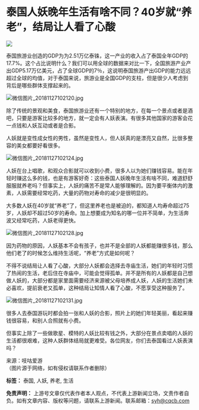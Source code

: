 # 泰国人妖晚年生活有啥不同？40岁就“养老”，结局让人看了心酸

![](https://image.cqcb.com/d/file/p/2017-01-22/59f7e3cd66ebaa16c2c9302b966ee14f.png)

泰国旅游业创造的GDP为为2.51万亿泰铢，这一产业的收入占了泰国全年GDP的17.7%。这个占比说明什么？我们可以用全球的数据来对比一下，全国旅游产业产出GDP5.17万亿美元，占了全球GDP的7％，这说明泰国旅游产出GDP的能力远远超过全球的均值，对于泰国来说，旅游业是全国GDP的支柱，但是很少人考虑到背后是哪些群体支撑起来的。

![微信图片_20181127102120.jpg](https://image2.cqcb.com/d/file/dyh/culture/dyh276/2018-11-27/4c51f3bb06c9c0630d6bff2043f1aac4.jpg)

除了传统的景观和美食，泰国旅游业还有一个特别的地方，在每一个景点或者是酒吧，只要是游客比较多的地方，就一定会有人妖表演。有很多其他国家的游客会花一点钱和人妖互动或者是合影。

人妖就是变性成女性的男性，虽然是变性人，但人妖真的是漂亮又自然，比很多整容的美女都要好看很多。

![微信图片_20181127102124.jpg](https://image2.cqcb.com/d/file/dyh/culture/dyh276/2018-11-27/1b3df4b03df3ba4f12345724608098df.jpg)

人妖在台上唱歌，和观众合影就可以收到小费，很多人以为她们赚钱容易。能在年轻时赚这么多的钱，也是有游客好奇：这些泰国人妖晚年生活有啥不同，难道舒舒服服就养老吗？但事实上，人妖的痛苦不是常人能够理解的。因为要平衡体内的激素，人妖需要经常吃药，大量的药物对寿命的减少是很明显的。

大多数人妖在40岁就“养老”了，但这里养老也是被迫的，都知道人均寿命超过75岁，人妖却不超过50岁的寿命。加上想要成为知名的哪一位并不简单，为生活奔波又经常吃药，人妖老得更快。

![微信图片_20181127102128.jpg](https://image2.cqcb.com/d/file/dyh/culture/dyh276/2018-11-27/6b9335ea9e8081f2c86939a3f6c029af.jpg)

因为药物的原因，人妖基本不会有孩子，也并不是全部的人妖都能赚很多钱，那么他们老了的时候怎么维持生活呢，“养老”方式是如何呢？ 

不得不说结局让人看了心酸，大部分人妖都会选择去寺庙生活，她们的年轻时习惯了热闹的生活，老后住在寺庙中，可能会觉得孤单。并不是所有的人妖都是自己想做人妖的，大部分都是家里面需要经济来源被父母培养成人妖，人妖的生活她们未必喜欢，提前衰老又孤单，这种结局让知情人看了心酸，不愿享受这种服务了。

![微信图片_20181127102131.jpg](https://image2.cqcb.com/d/file/dyh/culture/dyh276/2018-11-27/daefea7fc1eb13fada61990306669e8b.jpg)

很多人去泰国游玩时都会拍一张和人妖的合影，照片上的她们年轻美丽，看起来赚钱很容易，和别人合照就有小费。

但事实上除了一些做歌星、模特的人妖比较有钱之外，大部分在景点卖唱的人妖的生活都很艰难，这种人妖群体结局就更难受。各位网友，你们去泰国看过人妖表演吗？

来源：吱咕爱游  
（图片源于网络，如有侵权请联系作者删除）  

**标签：** 泰国, 人妖, 养老, 生活

**免责声明：** 上游号文章仅代表作者本人观点，不代表上游新闻立场，文责作者自负。如有文章内容、版权等问题，请联系上游新闻。联系邮箱：syh@cqcb.com